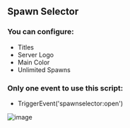 ## Spawn Selector

### You can configure:
- Titles
- Server Logo
- Main Color
- Unlimited Spawns

### Only one event to use this script:
- TriggerEvent('spawnselector:open')

![image](https://github.com/user-attachments/assets/4e98060b-f2eb-47ae-a360-1f45d7063d89)
